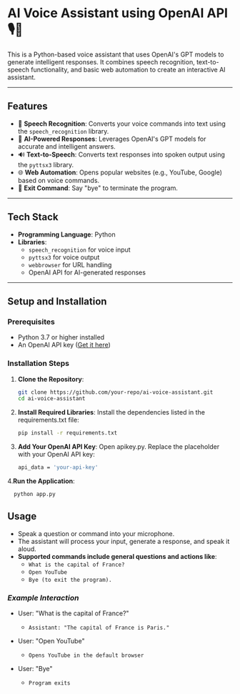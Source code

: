 # AI Voice Assistant using OpenAI API 🎙️🤖  

This is a Python-based voice assistant that uses OpenAI's GPT models to generate intelligent responses. It combines speech recognition, text-to-speech functionality, and basic web automation to create an interactive AI assistant.

---

## Features  
- 🎤 **Speech Recognition**: Converts your voice commands into text using the `speech_recognition` library.  
- 🧠 **AI-Powered Responses**: Leverages OpenAI's GPT models for accurate and intelligent answers.  
- 🔊 **Text-to-Speech**: Converts text responses into spoken output using the `pyttsx3` library.  
- 🌐 **Web Automation**: Opens popular websites (e.g., YouTube, Google) based on voice commands.  
- 🛑 **Exit Command**: Say "bye" to terminate the program.

---

## Tech Stack  
- **Programming Language**: Python  
- **Libraries**:  
  - `speech_recognition` for voice input  
  - `pyttsx3` for voice output  
  - `webbrowser` for URL handling  
  - OpenAI API for AI-generated responses  

---

## Setup and Installation  

### Prerequisites  
- Python 3.7 or higher installed  
- An OpenAI API key ([Get it here](https://platform.openai.com/signup/))  

### Installation Steps  
1. **Clone the Repository**:  
   ```bash
   git clone https://github.com/your-repo/ai-voice-assistant.git
   cd ai-voice-assistant

2. **Install Required Libraries**:
   Install the dependencies listed in the requirements.txt file:
   ```bash
   pip install -r requirements.txt

3. **Add Your OpenAI API Key**:
   Open apikey.py.
   Replace the placeholder with your OpenAI API key:
   ```bash
   api_data = 'your-api-key'
   
4.**Run the Application**:
   ```bash
     python app.py
   ```


## Usage
- Speak a question or command into your microphone.
- The assistant will process your input, generate a response, and speak it aloud.
- **Supported commands include general questions and actions like**:
     - `What is the capital of France?`
     - `Open YouTube`
     - `Bye (to exit the program).`

### ***Example Interaction***
- User: "What is the capital of France?"
   - `Assistant: "The capital of France is Paris."`

- User: "Open YouTube"
   - `Opens YouTube in the default browser`

- User: "Bye"
  - `Program exits`

